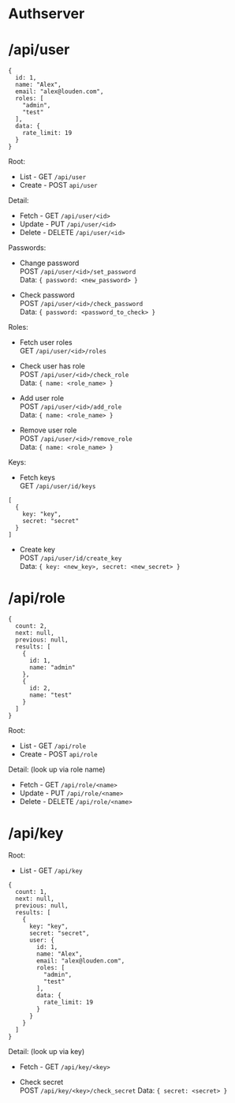 Authserver
==========


# /api/user

```
{
  id: 1,
  name: "Alex",
  email: "alex@louden.com",
  roles: [
    "admin",
    "test"
  ],
  data: {
    rate_limit: 19
  }
}
```

Root:

- List - GET `/api/user`
- Create - POST `api/user`

Detail:

- Fetch - GET `/api/user/<id>`
- Update - PUT `/api/user/<id>`
- Delete - DELETE `/api/user/<id>`

Passwords:

- Change password  
  POST `/api/user/<id>/set_password`  
  Data: `{ password: <new_password> }`

- Check password  
  POST `/api/user/<id>/check_password`  
  Data: `{ password: <password_to_check> }`

Roles:

- Fetch user roles  
  GET `/api/user/<id>/roles`

- Check user has role  
  POST `/api/user/<id>/check_role`  
  Data: `{ name: <role_name> }`
  
- Add user role  
  POST `/api/user/<id>/add_role`  
  Data: `{ name: <role_name> }`

- Remove user role  
  POST `/api/user/<id>/remove_role`  
  Data: `{ name: <role_name> }`


Keys:

- Fetch keys  
  GET `/api/user/id/keys`

```
[
  {
    key: "key",
    secret: "secret"
  }
]
```

- Create key  
  POST `/api/user/id/create_key`  
  Data: `{ key: <new_key>, secret: <new_secret> }`


# /api/role

```
{
  count: 2,
  next: null,
  previous: null,
  results: [
    {
      id: 1,
      name: "admin"
    },
    {
      id: 2,
      name: "test"
    }
  ]
}
```

Root:

- List - GET `/api/role`
- Create - POST `api/role`

Detail: (look up via role name)

- Fetch - GET `/api/role/<name>`
- Update - PUT `/api/role/<name>`
- Delete - DELETE `/api/role/<name>`


# /api/key

Root:

- List - GET `/api/key`

```
{
  count: 1,
  next: null,
  previous: null,
  results: [
    {
      key: "key",
      secret: "secret",
      user: {
        id: 1,
        name: "Alex",
        email: "alex@louden.com",
        roles: [
          "admin",
          "test"
        ],
        data: {
          rate_limit: 19
        }
      }
    }
  ]
}
```

Detail: (look up via key)

- Fetch - GET `/api/key/<key>`

- Check secret  
  POST `/api/key/<key>/check_secret`
  Data: `{ secret: <secret> }`
